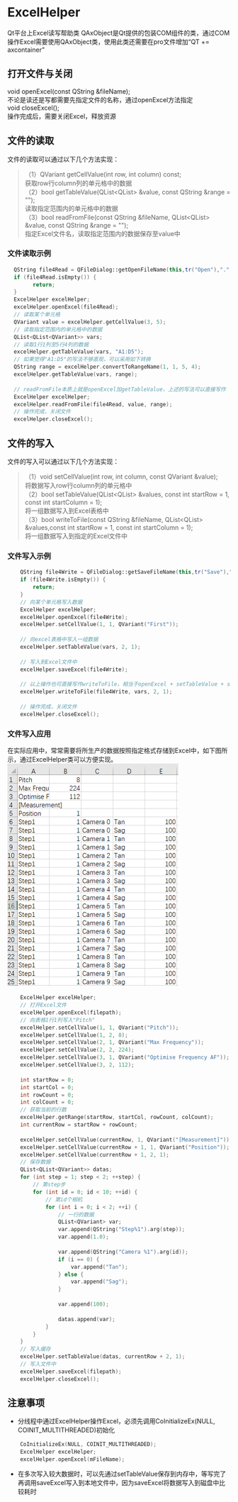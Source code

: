 # ExcelHelper
Qt平台上Excel读写帮助类
QAxObject是Qt提供的包装COM组件的类，通过COM操作Excel需要使用QAxObject类，使用此类还需要在pro文件增加“QT += axcontainer”
## 打开文件与关闭
void openExcel(const QString &fileName);<br>
不论是读还是写都需要先指定文件的名称，通过openExcel方法指定<br>
void closeExcel();<br>
操作完成后，需要关闭Excel，释放资源

## 文件的读取
文件的读取可以通过以下几个方法实现：
> （1）QVariant getCellValue(int row, int column) const;<br>
>     获取row行column列的单元格中的数据<br>
> （2）bool getTableValue(QList<QList<QVariant>> &value, const QString &range = "");<br>
>     读取指定范围内的单元格中的数据<br>
> （3）bool readFromFile(const QString &fileName, QList<QList<QVariant>> &value, const QString &range = "");<br>
>     指定Excel文件名，读取指定范围内的数据保存至value中<br>
### 文件读取示例
```cpp
  QString file4Read = QFileDialog::getOpenFileName(this,tr("Open"),".",tr("Microsoft Office (*.xlsx *csv)"));
  if (file4Read.isEmpty()) {
        return;
  }
  ExcelHelper excelHelper;
  excelHelper.openExcel(file4Read);
  // 读取某个单元格
  QVariant value = excelHelper.getCellValue(3, 5);
  // 读取指定范围内的单元格中的数据
  QList<QList<QVariant>> vars;
  // 读取1行1列至5行4列的数据
  excelHelper.getTableValue(vars, "A1:D5");
  // 如果觉得"A1:D5"的写法不够直观，可以采用如下转换
  QString range = excelHelper.convertToRangeName(1, 1, 5, 4);
  excelHelper.getTableValue(vars, range);
  
  // readFromFile本质上就是openExcel加getTableValue，上述的写法可以直接写作
  ExcelHelper excelHelper;
  excelHelper.readFromFile(file4Read, value, range);
  // 操作完成，关闭文件
  excelHelper.closeExcel();
```
## 文件的写入
文件的写入可以通过以下几个方法实现：
> （1）void setCellValue(int row, int column, const QVariant &value);<br>
>     将数据写入row行column列的单元格中<br>
> （2）bool setTableValue(QList<QList<QVariant>> &values, const int startRow = 1, const int startColumn = 1);<br>
>     将一组数据写入到Excel表格中<br>
> （3）bool writeToFile(const QString &fileName, QList<QList<QVariant>> &values,const int startRow = 1, const int startColumn = 1);<br>
>     将一组数据写入到指定的Excel文件中<br>
### 文件写入示例
```cpp
    QString file4Write = QFileDialog::getSaveFileName(this,tr("Save"),".",tr("Microsoft Office (*.xlsx *csv)"));
    if (file4Write.isEmpty()) {
        return;
    }
    // 向某个单元格写入数据
    ExcelHelper excelHelper;
    excelHelper.openExcel(file4Write);
    excelHelper.setCellValue(1, 1, QVariant("First"));
    
    // 向excel表格中写入一组数据
    excelHelper.setTableValue(vars, 2, 1);
    
    // 写入到Excel文件中
    excelHelper.saveExcel(file4Write);
    
    // 以上操作也可直接写作writeToFile，相当于openExcel + setTableValue + saveExcel
    excelHelper.writeToFile(file4Write, vars, 2, 1);
    
    // 操作完成，关闭文件
    excelHelper.closeExcel();
```
### 文件写入应用
  在实际应用中，常常需要将所生产的数据按照指定格式存储到Excel中，如下图所示，通过ExcelHelper类可以方便实现。<br>
              ![](https://github.com/SummerBlack/ExcelHelper/raw/master/excel.png) <br>
```cpp
    ExcelHelper excelHelper;
    // 打开Excel文件
    excelHelper.openExcel(filepath);
    // 向表格1行1列写入"Pitch"
    excelHelper.setCellValue(1, 1, QVariant("Pitch"));
    excelHelper.setCellValue(1, 2, 8);
    excelHelper.setCellValue(2, 1, QVariant("Max Frequency"));
    excelHelper.setCellValue(2, 2, 224);
    excelHelper.setCellValue(3, 1, QVariant("Optimise Frequency AF"));
    excelHelper.setCellValue(3, 2, 112);

    int startRow = 0;
    int startCol = 0;
    int rowCount = 0;
    int colCount = 0;
    // 获取当前的行数
    excelHelper.getRange(startRow, startCol, rowCount, colCount);
    int currentRow = startRow + rowCount;

    excelHelper.setCellValue(currentRow, 1, QVariant("[Measurement]"));
    excelHelper.setCellValue(currentRow + 1, 1, QVariant("Position"));
    excelHelper.setCellValue(currentRow + 1, 2, 1);
    // 保存数据
    QList<QList<QVariant>> datas;
    for (int step = 1; step < 2; ++step) {
        // 第step步
        for (int id = 0; id < 10; ++id) {
            // 第id个相机
            for (int i = 0; i < 2; ++i) {
                // 一行的数据
                QList<QVariant> var;
                var.append(QString("Step%1").arg(step));
                var.append(1.0);

                var.append(QString("Camera %1").arg(id));
                if (i == 0) {
                    var.append("Tan");
                } else {
                    var.append("Sag");
                }

                var.append(100);

                datas.append(var);
            }
        }
    }
    // 写入缓存
    excelHelper.setTableValue(datas, currentRow + 2, 1);
    // 写入文件中
    excelHelper.saveExcel(filepath);
    excelHelper.closeExcel();
```
## 注意事项
* 分线程中通过ExcelHelper操作Excel，必须先调用CoInitializeEx(NULL, COINIT_MULTITHREADED)初始化
```cpp
    CoInitializeEx(NULL, COINIT_MULTITHREADED);
    ExcelHelper excelHelper;
    excelHelper.openExcel(mFileName);
```
* 在多次写入较大数据时，可以先通过setTableValue保存到内存中，等写完了再调用saveExcel写入到本地文件中，因为saveExcel将数据写入到磁盘中比较耗时

